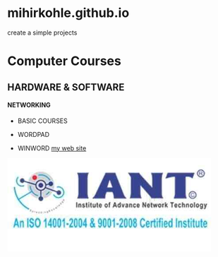# mihirkohle.github.io
create a simple projects
# Computer Courses
## HARDWARE & SOFTWARE
#### NETWORKING 
* BASIC COURSES 
+ WORDPAD
- WINWORD 
[my web site](https://www.iantindia.com/)

![iant](logo.jpg)

